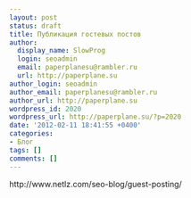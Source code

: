 ```yaml
---
layout: post
status: draft
title: Публикация гостевых постов
author:
  display_name: SlowProg
  login: seoadmin
  email: paperplanesu@rambler.ru
  url: http://paperplane.su
author_login: seoadmin
author_email: paperplanesu@rambler.ru
author_url: http://paperplane.su
wordpress_id: 2020
wordpress_url: http://paperplane.su/?p=2020
date: '2012-02-11 18:41:55 +0400'
categories:
- Блог
tags: []
comments: []
---
```

<p>http:&#47;&#47;www.netlz.com&#47;seo-blog&#47;guest-posting&#47;</p>
